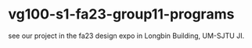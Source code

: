 # vg100-s1-fa23-group11-programs
see our project in the fa23 design expo in Longbin Building, UM-SJTU JI.
